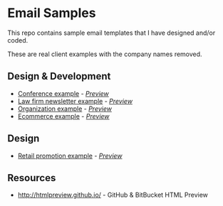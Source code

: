 # Email Samples

This repo contains sample email templates that I have designed and/or coded.

These are real client examples with the company names removed.

## Design & Development

- [Conference example](/conference-promo/conference.html) - _[Preview](http://htmlpreview.github.io/?https://github.com/scrabill/email-samples/blob/master/conference-promo/conference.html)_
- [Law firm newsletter example](/law-firm-newsletter/law-firm-newsletter.html) - _[Preview](http://htmlpreview.github.io/?https://github.com/scrabill/email-samples/blob/master/law-firm-newsletter/law-firm-newsletter.html)_
- [Organization example](/org-newsletter/organization-newsletter.html) - _[Preview](http://htmlpreview.github.io/?https://github.com/scrabill/email-samples/blob/master/org-newsletter/organization-newsletter.html)_
- [Ecommerce example](/ecommerce-promo/ecommerce-promo.html) - _[Preview](http://htmlpreview.github.io/?https://github.com/scrabill/email-samples/blob/master/ecommerce-promo/ecommerce-promo.html)_

## Design

- [Retail promotion example](/retail-ebook-promo/retail-ebook-promo.html) - _[Preview](http://htmlpreview.github.io/?https://github.com/scrabill/email-samples/blob/master/retail-ebook-promo/retail-ebook-promo.html)_

## Resources
- http://htmlpreview.github.io/ - GitHub & BitBucket HTML Preview
